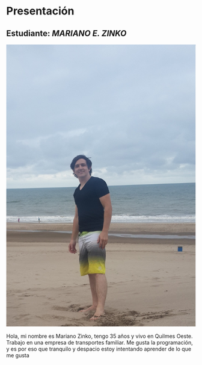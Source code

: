 # Presentación

## Estudiante: _MARIANO E. ZINKO_

![YO](Mariano.jpg)

Hola, mi nombre es Mariano Zinko, tengo 35 años y vivo en Quilmes Oeste. Trabajo en una empresa de transportes familiar. Me gusta la programación, y es por eso que tranquilo y despacio estoy intentando aprender de lo que me gusta

